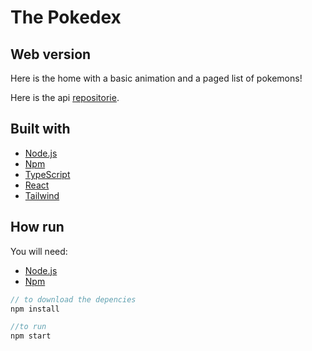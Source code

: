 # The Pokedex

## Web version

Here is the home with a basic animation and a paged list of pokemons!

Here is the api [repositorie](https://github.com/gabrielgustavoandrade/Pokedex-api).

## Built with

- [Node.js](https://github.com/nodejs/node)
- [Npm](https://github.com/npm/cli)
- [TypeScript](https://github.com/microsoft/TypeScript)
- [React](https://github.com/facebook/react)
- [Tailwind](https://github.com/tailwindlabs)

## How run

You will need:
- [Node.js](https://github.com/nodejs/node)
- [Npm](https://github.com/npm/cli)

```javascript
// to download the depencies
npm install

//to run
npm start

```
